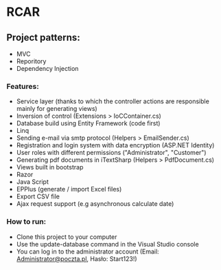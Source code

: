 # RCAR

## Project patterns:
- MVC
- Reporitory
- Dependency Injection

### Features:
 - Service layer (thanks to which the controller actions are responsible mainly for generating views)
 - Inversion of control (Extensions > IoCContainer.cs)
 - Database build using Entity Framework (code first)
 - Linq
 - Sending e-mail via smtp protocol (Helpers > EmailSender.cs)
 - Registration and login system with data encryption (ASP.NET Identity)
 - User roles with different permissions ("Administrator", "Customer")
 - Generating pdf documents in iTextSharp (Helpers > PdfDocument.cs)
 - Views built in bootstrap
 - Razor
 - Java Script
 - EPPlus (generate / import Excel files)
 - Export CSV file
 - Ajax request support (e.g asynchronous calculate date)

### How to run:
 - Clone this project to your computer
 - Use the update-database command in the Visual Studio console 
 - You can log in to the administrator account (Email: Administrator@poczta.pl, Hasło: Start123!)
 

 
